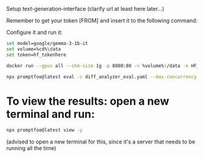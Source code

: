 Setup text-generation-interface (clarify url at least here later...)

Remember to get your token [FROM]
and insert it to the following command:

Configure it and run it:
```bash
set model=google/gemma-3-1b-it
set volume=%cd%\data
set token=hf_tokenhere

docker run --gpus all --shm-size 1g -p 8080:80 -v %volume%:/data -e HF_TOKEN=%token% ghcr.io/huggingface/text-generation-inference:3.2.1 --model-id %model% --revision b13e02e0952a32651f3445bc26517c999a1a928b
```

```bash
npx promptfoo@latest eval -c diff_analyzer_eval.yaml --max-concurrency 1 --repeat 10
```

# To view the results: open a new terminal and run:
```bash
npx promptfoo@latest view -y
```
(advised to open a new terminal for this, since it's a server that needs to be running all the time)